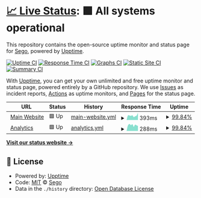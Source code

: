 # [📈 Live Status](https://status.sego.app): <!--live status--> **🟩 All systems operational**

This repository contains the open-source uptime monitor and status page for [Sego](https://status.sego.app), powered by [Upptime](https://github.com/upptime/upptime).

[![Uptime CI](https://github.com/SegoGithub/status.sego.app/workflows/Uptime%20CI/badge.svg)](https://github.com/upptime/upptime/actions?query=workflow%3A%22Uptime+CI%22)
[![Response Time CI](https://github.com/SegoGithub/status.sego.app/workflows/Response%20Time%20CI/badge.svg)](https://github.com/upptime/upptime/actions?query=workflow%3A%22Response+Time+CI%22)
[![Graphs CI](https://github.com/SegoGithub/status.sego.app/workflows/Graphs%20CI/badge.svg)](https://github.com/upptime/upptime/actions?query=workflow%3A%22Graphs+CI%22)
[![Static Site CI](https://github.com/SegoGithub/status.sego.app/workflows/Static%20Site%20CI/badge.svg)](https://github.com/upptime/upptime/actions?query=workflow%3A%22Static+Site+CI%22)
[![Summary CI](https://github.com/SegoGithub/status.sego.app/workflows/Summary%20CI/badge.svg)](https://github.com/upptime/upptime/actions?query=workflow%3A%22Summary+CI%22)

With [Upptime](https://upptime.js.org), you can get your own unlimited and free uptime monitor and status page, powered entirely by a GitHub repository. We use [Issues](https://github.com/SegoGithub/status.sego.app/issues) as incident reports, [Actions](https://github.com/SegoGithub/status.sego.app/actions) as uptime monitors, and [Pages](https://status.sego.app) for the status page.

<!--start: status pages-->
<!-- This summary is generated by Upptime (https://github.com/upptime/upptime) -->
<!-- Do not edit this manually, your changes will be overwritten -->
<!-- prettier-ignore -->
| URL | Status | History | Response Time | Uptime |
| --- | ------ | ------- | ------------- | ------ |
| <img alt="" src="https://favicons.githubusercontent.com/sego.app" height="13"> [Main Website](https://sego.app) | 🟩 Up | [main-website.yml](https://github.com/SegoGithub/status.sego.app/commits/HEAD/history/main-website.yml) | <details><summary><img alt="Response time graph" src="./graphs/main-website/response-time-week.png" height="20"> 393ms</summary><br><a href="https://status.sego.app/history/main-website"><img alt="Response time 466" src="https://img.shields.io/endpoint?url=https%3A%2F%2Fraw.githubusercontent.com%2FSegoGithub%2Fstatus.sego.app%2FHEAD%2Fapi%2Fmain-website%2Fresponse-time.json"></a><br><a href="https://status.sego.app/history/main-website"><img alt="24-hour response time 299" src="https://img.shields.io/endpoint?url=https%3A%2F%2Fraw.githubusercontent.com%2FSegoGithub%2Fstatus.sego.app%2FHEAD%2Fapi%2Fmain-website%2Fresponse-time-day.json"></a><br><a href="https://status.sego.app/history/main-website"><img alt="7-day response time 393" src="https://img.shields.io/endpoint?url=https%3A%2F%2Fraw.githubusercontent.com%2FSegoGithub%2Fstatus.sego.app%2FHEAD%2Fapi%2Fmain-website%2Fresponse-time-week.json"></a><br><a href="https://status.sego.app/history/main-website"><img alt="30-day response time 466" src="https://img.shields.io/endpoint?url=https%3A%2F%2Fraw.githubusercontent.com%2FSegoGithub%2Fstatus.sego.app%2FHEAD%2Fapi%2Fmain-website%2Fresponse-time-month.json"></a><br><a href="https://status.sego.app/history/main-website"><img alt="1-year response time 466" src="https://img.shields.io/endpoint?url=https%3A%2F%2Fraw.githubusercontent.com%2FSegoGithub%2Fstatus.sego.app%2FHEAD%2Fapi%2Fmain-website%2Fresponse-time-year.json"></a></details> | <details><summary><a href="https://status.sego.app/history/main-website">99.84%</a></summary><a href="https://status.sego.app/history/main-website"><img alt="All-time uptime 99.92%" src="https://img.shields.io/endpoint?url=https%3A%2F%2Fraw.githubusercontent.com%2FSegoGithub%2Fstatus.sego.app%2FHEAD%2Fapi%2Fmain-website%2Fuptime.json"></a><br><a href="https://status.sego.app/history/main-website"><img alt="24-hour uptime 100.00%" src="https://img.shields.io/endpoint?url=https%3A%2F%2Fraw.githubusercontent.com%2FSegoGithub%2Fstatus.sego.app%2FHEAD%2Fapi%2Fmain-website%2Fuptime-day.json"></a><br><a href="https://status.sego.app/history/main-website"><img alt="7-day uptime 99.84%" src="https://img.shields.io/endpoint?url=https%3A%2F%2Fraw.githubusercontent.com%2FSegoGithub%2Fstatus.sego.app%2FHEAD%2Fapi%2Fmain-website%2Fuptime-week.json"></a><br><a href="https://status.sego.app/history/main-website"><img alt="30-day uptime 99.92%" src="https://img.shields.io/endpoint?url=https%3A%2F%2Fraw.githubusercontent.com%2FSegoGithub%2Fstatus.sego.app%2FHEAD%2Fapi%2Fmain-website%2Fuptime-month.json"></a><br><a href="https://status.sego.app/history/main-website"><img alt="1-year uptime 99.92%" src="https://img.shields.io/endpoint?url=https%3A%2F%2Fraw.githubusercontent.com%2FSegoGithub%2Fstatus.sego.app%2FHEAD%2Fapi%2Fmain-website%2Fuptime-year.json"></a></details>
| <img alt="" src="https://favicons.githubusercontent.com/analytics.sego.app" height="13"> [Analytics](https://analytics.sego.app) | 🟩 Up | [analytics.yml](https://github.com/SegoGithub/status.sego.app/commits/HEAD/history/analytics.yml) | <details><summary><img alt="Response time graph" src="./graphs/analytics/response-time-week.png" height="20"> 288ms</summary><br><a href="https://status.sego.app/history/analytics"><img alt="Response time 422" src="https://img.shields.io/endpoint?url=https%3A%2F%2Fraw.githubusercontent.com%2FSegoGithub%2Fstatus.sego.app%2FHEAD%2Fapi%2Fanalytics%2Fresponse-time.json"></a><br><a href="https://status.sego.app/history/analytics"><img alt="24-hour response time 201" src="https://img.shields.io/endpoint?url=https%3A%2F%2Fraw.githubusercontent.com%2FSegoGithub%2Fstatus.sego.app%2FHEAD%2Fapi%2Fanalytics%2Fresponse-time-day.json"></a><br><a href="https://status.sego.app/history/analytics"><img alt="7-day response time 288" src="https://img.shields.io/endpoint?url=https%3A%2F%2Fraw.githubusercontent.com%2FSegoGithub%2Fstatus.sego.app%2FHEAD%2Fapi%2Fanalytics%2Fresponse-time-week.json"></a><br><a href="https://status.sego.app/history/analytics"><img alt="30-day response time 422" src="https://img.shields.io/endpoint?url=https%3A%2F%2Fraw.githubusercontent.com%2FSegoGithub%2Fstatus.sego.app%2FHEAD%2Fapi%2Fanalytics%2Fresponse-time-month.json"></a><br><a href="https://status.sego.app/history/analytics"><img alt="1-year response time 422" src="https://img.shields.io/endpoint?url=https%3A%2F%2Fraw.githubusercontent.com%2FSegoGithub%2Fstatus.sego.app%2FHEAD%2Fapi%2Fanalytics%2Fresponse-time-year.json"></a></details> | <details><summary><a href="https://status.sego.app/history/analytics">99.84%</a></summary><a href="https://status.sego.app/history/analytics"><img alt="All-time uptime 99.76%" src="https://img.shields.io/endpoint?url=https%3A%2F%2Fraw.githubusercontent.com%2FSegoGithub%2Fstatus.sego.app%2FHEAD%2Fapi%2Fanalytics%2Fuptime.json"></a><br><a href="https://status.sego.app/history/analytics"><img alt="24-hour uptime 100.00%" src="https://img.shields.io/endpoint?url=https%3A%2F%2Fraw.githubusercontent.com%2FSegoGithub%2Fstatus.sego.app%2FHEAD%2Fapi%2Fanalytics%2Fuptime-day.json"></a><br><a href="https://status.sego.app/history/analytics"><img alt="7-day uptime 99.84%" src="https://img.shields.io/endpoint?url=https%3A%2F%2Fraw.githubusercontent.com%2FSegoGithub%2Fstatus.sego.app%2FHEAD%2Fapi%2Fanalytics%2Fuptime-week.json"></a><br><a href="https://status.sego.app/history/analytics"><img alt="30-day uptime 99.76%" src="https://img.shields.io/endpoint?url=https%3A%2F%2Fraw.githubusercontent.com%2FSegoGithub%2Fstatus.sego.app%2FHEAD%2Fapi%2Fanalytics%2Fuptime-month.json"></a><br><a href="https://status.sego.app/history/analytics"><img alt="1-year uptime 99.76%" src="https://img.shields.io/endpoint?url=https%3A%2F%2Fraw.githubusercontent.com%2FSegoGithub%2Fstatus.sego.app%2FHEAD%2Fapi%2Fanalytics%2Fuptime-year.json"></a></details>

<!--end: status pages-->

[**Visit our status website →**](https://status.sego.app)

## 📄 License

- Powered by: [Upptime](https://github.com/upptime/upptime)
- Code: [MIT](./LICENSE) © [Sego](https://status.sego.app)
- Data in the `./history` directory: [Open Database License](https://opendatacommons.org/licenses/odbl/1-0/)
